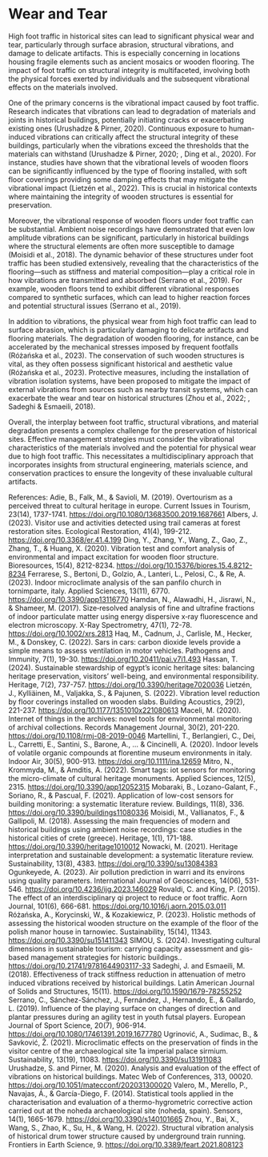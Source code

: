 # Wear and  Tear
High foot traffic in historical sites can lead to significant physical wear and tear, particularly through surface abrasion, structural vibrations, and damage to delicate artifacts. This is especially concerning in locations housing fragile elements such as ancient mosaics or wooden flooring. The impact of foot traffic on structural integrity is multifaceted, involving both the physical forces exerted by individuals and the subsequent vibrational effects on the materials involved.  

One of the primary concerns is the vibrational impact caused by foot traffic. Research indicates that vibrations can lead to degradation of materials and joints in historical buildings, potentially initiating cracks or exacerbating existing ones (Urushadze & Pirner, 2020). Continuous exposure to human-induced vibrations can critically affect the structural integrity of these buildings, particularly when the vibrations exceed the thresholds that the materials can withstand (Urushadze & Pirner, 2020; , Ding et al., 2020). For instance, studies have shown that the vibrational levels of wooden floors can be significantly influenced by the type of flooring installed, with soft floor coverings providing some damping effects that may mitigate the vibrational impact (Lietzén et al., 2022). This is crucial in historical contexts where maintaining the integrity of wooden structures is essential for preservation.  

Moreover, the vibrational response of wooden floors under foot traffic can be substantial. Ambient noise recordings have demonstrated that even low amplitude vibrations can be significant, particularly in historical buildings where the structural elements are often more susceptible to damage (Moisidi et al., 2018). The dynamic behavior of these structures under foot traffic has been studied extensively, revealing that the characteristics of the flooring—such as stiffness and material composition—play a critical role in how vibrations are transmitted and absorbed (Serrano et al., 2019). For example, wooden floors tend to exhibit different vibrational responses compared to synthetic surfaces, which can lead to higher reaction forces and potential structural issues (Serrano et al., 2019).  

In addition to vibrations, the physical wear from high foot traffic can lead to surface abrasion, which is particularly damaging to delicate artifacts and flooring materials. The degradation of wooden flooring, for instance, can be accelerated by the mechanical stresses imposed by frequent footfalls (Różańska et al., 2023). The conservation of such wooden structures is vital, as they often possess significant historical and aesthetic value (Różańska et al., 2023). Protective measures, including the installation of vibration isolation systems, have been proposed to mitigate the impact of external vibrations from sources such as nearby transit systems, which can exacerbate the wear and tear on historical structures (Zhou et al., 2022; , Sadeghi & Esmaeili, 2018).  

Overall, the interplay between foot traffic, structural vibrations, and material degradation presents a complex challenge for the preservation of historical sites. Effective management strategies must consider the vibrational characteristics of the materials involved and the potential for physical wear due to high foot traffic. This necessitates a multidisciplinary approach that incorporates insights from structural engineering, materials science, and conservation practices to ensure the longevity of these invaluable cultural artifacts.

References:
Adie, B., Falk, M., & Savioli, M. (2019). Overtourism as a perceived threat to cultural heritage in europe. Current Issues in Tourism, 23(14), 1737-1741. https://doi.org/10.1080/13683500.2019.1687661
Albers, J. (2023). Visitor use and activities detected using trail cameras at forest restoration sites. Ecological Restoration, 41(4), 199-212. https://doi.org/10.3368/er.41.4.199
Ding, Y., Zhang, Y., Wang, Z., Gao, Z., Zhang, T., & Huang, X. (2020). Vibration test and comfort analysis of environmental and impact excitation for wooden floor structure. Bioresources, 15(4), 8212-8234. https://doi.org/10.15376/biores.15.4.8212-8234
Ferrarese, S., Bertoni, D., Golzio, A., Lanteri, L., Pelosi, C., & Re, A. (2023). Indoor microclimate analysis of the san panfilo church in tornimparte, italy. Applied Sciences, 13(11), 6770. https://doi.org/10.3390/app13116770
Hamdan, N., Alawadhi, H., Jisrawi, N., & Shameer, M. (2017). Size‐resolved analysis of fine and ultrafine fractions of indoor particulate matter using energy dispersive x‐ray fluorescence and electron microscopy. X-Ray Spectrometry, 47(1), 72-78. https://doi.org/10.1002/xrs.2813
Haq, M., Cadnum, J., Carlisle, M., Hecker, M., & Donskey, C. (2022). Sars in cars: carbon dioxide levels provide a simple means to assess ventilation in motor vehicles. Pathogens and Immunity, 7(1), 19-30. https://doi.org/10.20411/pai.v7i1.493
Hassan, T. (2024). Sustainable stewardship of egypt’s iconic heritage sites: balancing heritage preservation, visitors’ well-being, and environmental responsibility. Heritage, 7(2), 737-757. https://doi.org/10.3390/heritage7020036
Lietzén, J., Kylliäinen, M., Valjakka, S., & Pajunen, S. (2022). Vibration level reduction by floor coverings installed on wooden slabs. Building Acoustics, 29(2), 221-237. https://doi.org/10.1177/1351010x221080613
Maceli, M. (2020). Internet of things in the archives: novel tools for environmental monitoring of archival collections. Records Management Journal, 30(2), 201-220. https://doi.org/10.1108/rmj-08-2019-0046
Martellini, T., Berlangieri, C., Dei, L., Carretti, E., Santini, S., Barone, A., … & Cincinelli, A. (2020). Indoor levels of volatile organic compounds at florentine museum environments in italy. Indoor Air, 30(5), 900-913. https://doi.org/10.1111/ina.12659
Mitro, N., Krommyda, M., & Amditis, A. (2022). Smart tags: iot sensors for monitoring the micro-climate of cultural heritage monuments. Applied Sciences, 12(5), 2315. https://doi.org/10.3390/app12052315
Mobaraki, B., Lozano-Galant, F., Soriano, R., & Pascual, F. (2021). Application of low-cost sensors for building monitoring: a systematic literature review. Buildings, 11(8), 336. https://doi.org/10.3390/buildings11080336
Moisidi, M., Vallianatos, F., & Gallipoli, M. (2018). Assessing the main frequencies of modern and historical buildings using ambient noise recordings: case studies in the historical cities of crete (greece). Heritage, 1(1), 171-188. https://doi.org/10.3390/heritage1010012
Nowacki, M. (2021). Heritage interpretation and sustainable development: a systematic literature review. Sustainability, 13(8), 4383. https://doi.org/10.3390/su13084383
Ogunkeyede, A. (2023). Air pollution prediction in warri and its environs using quality parameters. International Journal of Geosciences, 14(06), 531-546. https://doi.org/10.4236/ijg.2023.146029
Rovaldi, C. and King, P. (2015). The effect of an interdisciplinary qi project to reduce or foot traffic. Aorn Journal, 101(6), 666-681. https://doi.org/10.1016/j.aorn.2015.03.011
Różańska, A., Korycinski, W., & Kozakiewicz, P. (2023). Holistic methods of assessing the historical wooden structure on the example of the floor of the polish manor house in tarnowiec. Sustainability, 15(14), 11343. https://doi.org/10.3390/su151411343
SIMOU, S. (2024). Investigating cultural dimensions in sustainable tourism: carrying capacity assessment and gis-based management strategies for historic buildings.. https://doi.org/10.21741/9781644903117-33
Sadeghi, J. and Esmaeili, M. (2018). Effectiveness of track stiffness reduction in attenuation of metro induced vibrations received by historical buildings. Latin American Journal of Solids and Structures, 15(11). https://doi.org/10.1590/1679-78255252
Serrano, C., Sánchez-Sánchez, J., Fernández, J., Hernando, E., & Gallardo, L. (2019). Influence of the playing surface on changes of direction and plantar pressures during an agility test in youth futsal players. European Journal of Sport Science, 20(7), 906-914. https://doi.org/10.1080/17461391.2019.1677780
Ugrinović, A., Sudimac, B., & Savković, Ž. (2021). Microclimatic effects on the preservation of finds in the visitor centre of the archaeological site 1a imperial palace sirmium. Sustainability, 13(19), 11083. https://doi.org/10.3390/su131911083
Urushadze, S. and Pirner, M. (2020). Analysis and evaluation of the effect of vibrations on historical buildings. Matec Web of Conferences, 313, 00020. https://doi.org/10.1051/matecconf/202031300020
Valero, M., Merello, P., Navajas, Á., & García-Diego, F. (2014). Statistical tools applied in the characterisation and evaluation of a thermo-hygrometric corrective action carried out at the noheda archaeological site (noheda, spain). Sensors, 14(1), 1665-1679. https://doi.org/10.3390/s140101665
Zhou, Y., Bai, X., Wang, S., Zhao, K., Su, H., & Wang, H. (2022). Structural vibration analysis of historical drum tower structure caused by underground train running. Frontiers in Earth Science, 9. https://doi.org/10.3389/feart.2021.808123
